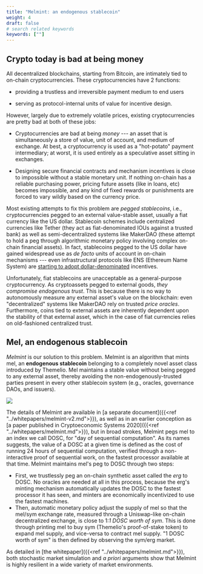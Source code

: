 ```yaml
---
title: "Melmint: an endogenous stablecoin"
weight: 4
draft: false
# search related keywords
keywords: [""]
---
```


## Crypto today is bad at being money

All decentralized blockchains, starting from Bitcoin, are intimately tied to on-chain cryptocurrencies. These cryptocurrencies have 2 functions:

- providing a trustless and irreversible payment medium to end users

- serving as protocol-internal units of value for incentive design.

However, largely due to extremely volatile prices, existing cryptocurrencies are pretty bad at both of these jobs:

- Cryptocurrencies are bad at being _money_ --- an asset that is simultaneously a store of value, unit of account, and medium of exchange. At best, a cryptocurrency is used as a "hot-potato" payment intermediary; at worst, it is used entirely as a speculative asset sitting in exchanges.

- Designing secure financial contracts and mechanism incentives is close to impossible without a stable monetary unit. If nothing on-chain has a reliable purchasing power, pricing future assets (like in loans, etc) becomes impossible, and any kind of fixed rewards or punishments are forced to vary wildly based on the currency price.

Most existing attempts to fix this problem are _pegged stablecoins_, i.e., cryptocurrencies pegged to an external value-stable asset, usually a fiat currency like the US dollar. Stablecoin schemes include centralized currencies like Tether (they act as fiat-denominated IOUs against a trusted bank) as well as semi-decentralized systems like MakerDAO (these attempt to hold a peg through algorithmic monetary policy involving complex on-chain financial assets). In fact, stablecoins pegged to the US dollar have gained widespread use as _de facto_ units of account in on-chain mechanisms --- even infrastructural protocols like ENS (Ethereum Name System) are [starting to adopt dollar-denominated](https://medium.com/the-ethereum-name-service/ens-integrates-chainlink-eth-usd-price-oracle-183e64a05d89) incentives.

Unfortunately, fiat stablecoins are unacceptable as a general-purpose cryptocurrency. As cryptoassets pegged to external goods, _they compromise endogenous trust_. This is because there is no way to autonomously measure any external asset's value on the blockchain: even "decentralized" systems like MakerDAO rely on trusted _price oracles_. Furthermore, coins tied to external assets are inherently dependent upon the stability of that external asset, which in the case of fiat currencies relies on old-fashioned centralized trust.

## Mel, an endogenous stablecoin

_Melmint_ is our solution to this problem. Melmint is an algorithm that mints mel, an **endogenous stablecoin** belonging to a completely novel asset class introduced by Themelio. Mel maintains a stable value without being pegged to any external asset, thereby avoiding the non-endogenously-trusted parties present in every other stablecoin system (e.g., oracles, governance DAOs, and issuers).

![](/images/melmint-v2-overview.png)

The details of Melmint are available in [a separate document]({{<ref "../whitepapers/melmint-v2.md">}}), as well as in an earlier conception as [a paper published in Cryptoeconomic Systems 2020]({{<ref "../whitepapers/melmint.md">}}), but in broad strokes, Melmint pegs mel to an index we call DOSC, for "day of sequential computation". As its names suggests, the value of a DOSC at a given time is defined as the cost of running 24 hours of sequential computation, verified through a non-interactive proof of sequential work, on the fastest processor available at that time. Melmint maintains mel's peg to DOSC through two steps:

- First, we trustlessly peg an on-chain synthetic asset called the _erg_ to DOSC. No oracles are needed at all in this process, because the erg's minting mechanism automatically updates the DOSC to the fastest processor it has seen, and minters are economically incentivized to use the fastest machines.
- Then, automatic monetary policy adjust the supply of mel so that the mel/sym exchange rate, measured through a Uniswap-like on-chain decentralized exchange, is close to 1:_1 DOSC worth of sym_. This is done through printing mel to buy sym (Themelio's proof-of-stake token) to expand mel supply, and vice-versa to contract mel supply. "1 DOSC worth of sym" is then defined by observing the sym/erg market.

As detailed in [the whitepaper]({{<ref "../whitepapers/melmint.md">}}), both stochastic market simulation and _a priori_ arguments show that Melmint is highly resilient in a wide variety of market environments.
